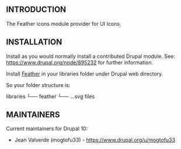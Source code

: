 ## INTRODUCTION

The Feather icons module provider for UI Icons.

## INSTALLATION

Install as you would normally install a contributed Drupal module.
See: https://www.drupal.org/node/895232 for further information.

Install [Feather](https://feathericons.com/) in your libraries folder under Drupal web directory.

So your folder structure is:

libraries
  └── feather
      └── ...svg files

## MAINTAINERS

Current maintainers for Drupal 10:

- Jean Valverde (mogtofu33) - https://www.drupal.org/u/mogtofu33
